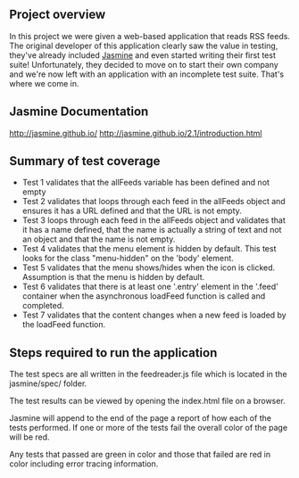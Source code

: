 Project overview
-------------------

In this project we were given a web-based application that reads RSS feeds. The original developer of this application clearly saw the value in testing, they've already included [Jasmine](http://jasmine.github.io/) and even started writing their first test suite! Unfortunately, they decided to move on to start their own company and we're now left with an application with an incomplete test suite. That's where we come in.


Jasmine Documentation
-------------------

http://jasmine.github.io/
http://jasmine.github.io/2.1/introduction.html


Summary of test coverage
--------------------------

- Test 1 validates that the allFeeds variable has been defined and not empty
- Test 2 validates that loops through each feed in the allFeeds object and ensures it has a URL defined and that the URL is not empty.
- Test 3 loops through each feed in the allFeeds object and validates that it has a name defined, that the name is actually a string of text and not an object and that the name is not empty.
- Test 4 validates that the menu element is hidden by default. This test looks for the class "menu-hidden" on the 'body' element.
- Test 5 validates that the menu shows/hides when the icon is clicked. Assumption is that the menu is hidden by default.
- Test 6 validates that there is at least one '.entry' element in the '.feed' container when the asynchronous loadFeed function is called and completed.
- Test 7 validates that the content changes  when a new feed is loaded by the loadFeed function.


Steps required to run the application
---------------------------------------

The test specs are all written in the feedreader.js file which is located in the jasmine/spec/ folder.

The test results can be viewed by opening the index.html file on a browser.

Jasmine will append to the end of the page a report of how each of the tests performed.
If one or more of the tests fail the overall color of the page will be red.

Any tests that passed are green in color and those that failed are red in color including error tracing information.

